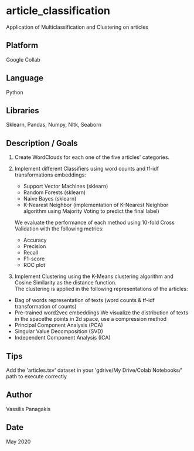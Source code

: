 # article_classification
Application of Multiclassification and Clustering on articles

## Platform
Google Collab

## Language
Python

## Libraries
Sklearn, Pandas, Numpy, Nltk, Seaborn

## Description / Goals 
1. Create WordClouds for each one of the five articles' categories.
2. Implement different Classifiers using word counts and tf-idf transformations embeddings:
   * Support Vector Machines (sklearn)
   * Random Forests (sklearn)
   * Naive Bayes (sklearn)
   * K-Nearest Neighbor (implementation of K-Nearest Neighbor algorithm using Majority Voting to predict the final label)
  
   We evaluate the performance of each method using 10-fold Cross Validation with the following metrics:
    * Accuracy
    * Precision  
    * Recall 
    * F1-score
    * ROC plot 
3. Implement Clustering using the K-Means clustering algorithm and Cosine Similarity as the distance function. <br> The clustering is applied in the following representations of the articles:
* Bag of words representation of texts (word counts & tf-idf transformation of counts)
* Pre-trained word2vec embeddings 
We visualize the distribution of texts in the spacethe points in 2d space, use a compression method
* Principal Component Analysis (PCA) 
* Singular Value Decomposition (SVD) 
* Independent Component Analysis (ICA)

## Tips
Add the 'articles.tsv' dataset in your 'gdrive/My Drive/Colab Notebooks/' path to execute correctly

## Author
Vassilis Panagakis

## Date
May 2020
